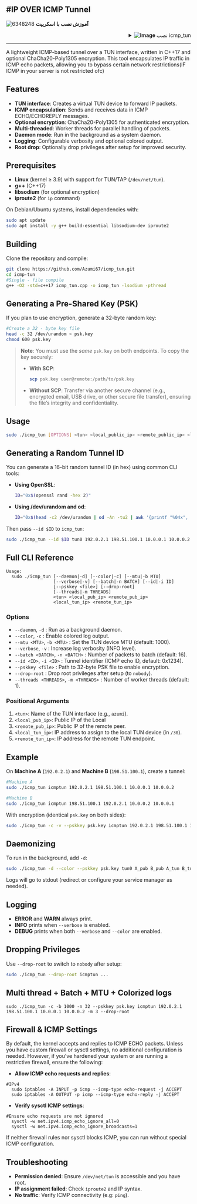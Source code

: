 #IP OVER ICMP Tunnel
-

![6348248](https://github.com/Azumi67/PrivateIP-Tunnel/assets/119934376/398f8b07-65be-472e-9821-631f7b70f783)
**آموزش نصب با اسکریپت**
 <div align="right">
  <details>
    <summary><strong><img src="https://github.com/Azumi67/Rathole_reverseTunnel/assets/119934376/fcbbdc62-2de5-48aa-bbdd-e323e96a62b5" alt="Image"> </strong>نصب icmp_tun</summary>

------------------------------------ 
<p align="right">

  - اگر بر روی سرور شما محدودیت icmp نباشد، این تانل باید کار کند و فقط برای شرایطی هست که دسترسی محدود میباشد
- گزینه ها را به ترتیب نصب کنید
- - اگر نیاز به encryption دارید یک psk با اسکریپت بسازید و همین کلید را در سرور بعدی هم کپی کنید. به طور مثال اگر برنامه در /usr/local/bin/icmp_tun است در سرور مقابل هم همین مسیر باید داده شود. برای فرستادن فایل از طریق scp باید ان مسیر در سرور مقایل موجود باشد. پس برای همین اول این اسکریپت را در هر دو طرف اجرا کنید و install & build کنید تا پوشه مورد نظر در هر دو طرف سرور ساخته شود و سپس فایل psk و انتقال ان را انجام دهید
- اگر نیازی به encryption ندارید از این مورد عبور کنید
- سپس تانل را کانفیگ میکنیم. مسیر مورد نظری که فایل را دانلود کردیم به صورت پیش فرص در مسیر usr/local/bin/icmp_tun است. گزینه enter میزنید تا سوال بعدی پرسیده شود
- نام دیوایس را میدهیم و سپس ایپی پابلیک هر دو سرور به ترتیب لوکال و ریموت
- سپس ایپی پرایوت 4 خود را برای سرور لوکال و ریموت مشخص میکنیم
- اگر مایل به encryption بودید کلید psk را میسازید و در هر دو سرور کپی میکنید و سپس y میزنید
- مقدار mtu را 1000 میدهم و batch size را 16 یا 32 وارد میکنم
- ایدی تانل هر دو طرف باید یکسان باشد. مقدار thread بین 1 تا 3( من 3 قرار دادم)
- اگر میخواهید root پس از نصب به nobody نغییر یابد، این گزینه را فعال کنید
- رنگ لاگ را هم فعال میکنم و verbose را غیرفعال میکنم
- همین کار را در سرور روبرو انجام میدهم.

**- نصب پیش نیاز ها**
```
apt install python3 -y && sudo apt install python3-pip &&  pip install colorama && pip install netifaces && apt install curl -y
pip3 install colorama
sudo apt-get install python-pip -y  &&  apt-get install python3 -y && alias python=python3 && python -m pip install colorama && python -m pip install netifaces
sudo apt update -y && sudo apt install -y python3 python3-pip curl && pip3 install --upgrade pip && pip3 install netifaces colorama requests

```
- اجرای اسکریپت
```
apt install curl -y && bash -c "$(curl -fsSL https://raw.githubusercontent.com/Azumi67/icmp_tun/refs/heads/main/icmp.sh)"
```
------------------

  </details>
</div>  

---------------

A lightweight ICMP-based tunnel over a TUN interface, written in C++17 and optional ChaCha20-Poly1305 encryption. This tool encapsulates IP traffic in ICMP echo packets, allowing you to bypass certain network restrictions(IF ICMP in your server is not restricted ofc)

## Features

* **TUN interface**: Creates a virtual TUN device to forward IP packets.
* **ICMP encapsulation**: Sends and receives data in ICMP ECHO/ECHOREPLY messages.
* **Optional encryption**: ChaCha20-Poly1305 for authenticated encryption.
* **Multi-threaded**: Worker threads for parallel handling of packets.
* **Daemon mode**: Run in the background as a system daemon.
* **Logging**: Configurable verbosity and optional colored output.
* **Root drop**: Optionally drop privileges after setup for improved security.

## Prerequisites

* **Linux** (kernel ≥ 3.9) with support for TUN/TAP (`/dev/net/tun`).
* **g++** (C++17)
* **libsodium** (for optional encryption)
* **iproute2** (for `ip` command)

On Debian/Ubuntu systems, install dependencies with:

```bash
sudo apt update
sudo apt install -y g++ build-essential libsodium-dev iproute2
```

## Building

Clone the repository and compile:

```bash
git clone https://github.com/Azumi67/icmp_tun.git
cd icmp-tun
#Single - file compile
g++ -O2 -std=c++17 icmp_tun.cpp -o icmp_tun -lsodium -pthread
```

## Generating a Pre-Shared Key (PSK)

If you plan to use encryption, generate a 32-byte random key:

```bash
#Create a 32 - byte key file
head -c 32 /dev/urandom > psk.key
chmod 600 psk.key
```

> **Note**: You must use the *same* `psk.key` on both endpoints. To copy the key securely:
>
> * **With SCP**:
>
>   ```bash
>   scp psk.key user@remote:/path/to/psk.key
>   ```
>
> * **Without SCP**: Transfer via another secure channel (e.g., encrypted email, USB drive, or other secure file transfer), ensuring the file’s integrity and confidentiality.

## Usage

```bash
sudo ./icmp_tun [OPTIONS] <tun> <local_public_ip> <remote_public_ip> <local_private_ip> <remote_private_ip>
```

## Generating a Random Tunnel ID

You can generate a 16-bit random tunnel ID (in hex) using common CLI tools:

* **Using OpenSSL**:

  ```bash
  ID="0x$(openssl rand -hex 2)"
  ```
* **Using /dev/urandom and od**:

  ```bash
  ID="0x$(head -c2 /dev/urandom | od -An -tu2 | awk '{printf "%04x", $1}')"
  ```

Then pass `--id $ID` to `icmp_tun`:

```bash
sudo ./icmp_tun --id $ID tun0 192.0.2.1 198.51.100.1 10.0.0.1 10.0.0.2
```

## Full CLI Reference

```
Usage:
  sudo ./icmp_tun [--daemon|-d] [--color|-c] [--mtu|-b MTU]
                  [--verbose|-v] [--batch|-n BATCH] [--id|-i ID]
                  [--pskkey <file>] [--drop-root]
                  [--threads|-m THREADS]
                  <tun> <local_pub_ip> <remote_pub_ip>
                  <local_tun_ip> <remote_tun_ip>
```

### Options

* `--daemon`, `-d`
  : Run as a background daemon.
* `--color`, `-c`
  : Enable colored log output.
* `--mtu <MTU>`, `-b <MTU>`
  : Set the TUN device MTU (default: 1000).
* `--verbose`, `-v`
  : Increase log verbosity (INFO level).
* `--batch <BATCH>`, `-n <BATCH>`
  : Number of packets to batch (default: 16).
* `--id <ID>`, `-i <ID>`
  : Tunnel identifier (ICMP echo ID, default: 0x1234).
* `--pskkey <file>`
  : Path to 32-byte PSK file to enable encryption.
* `--drop-root`
  : Drop root privileges after setup (to `nobody`).
* `--threads <THREADS>`, `-m <THREADS>`
  : Number of worker threads (default: 1).

### Positional Arguments

1. `<tun>`: Name of the TUN interface (e.g., `azumi`).
2. `<local_pub_ip>`: Public IP of the Local
3. `<remote_pub_ip>`: Public IP of the remote peer.
4. `<local_tun_ip>`: IP address to assign to the local TUN device (in `/30`).
5. `<remote_tun_ip>`: IP address for the remote TUN endpoint.

## Example

On **Machine A** (`192.0.2.1`) and **Machine B** (`198.51.100.1`), create a tunnel:

```bash
#Machine A
sudo ./icmp_tun icmptun 192.0.2.1 198.51.100.1 10.0.0.1 10.0.0.2

#Machine B
sudo ./icmp_tun icmptun 198.51.100.1 192.0.2.1 10.0.0.2 10.0.0.1
```

With encryption (identical `psk.key` on both sides):

```bash
sudo ./icmp_tun -c -v --pskkey psk.key icmptun 192.0.2.1 198.51.100.1 10.0.0.1 10.0.0.2
```

## Daemonizing

To run in the background, add `-d`:

```bash
sudo ./icmp_tun -d --color --pskkey psk.key tun0 A_pub B_pub A_tun B_tun
```

Logs will go to stdout (redirect or configure your service manager as needed).

## Logging

* **ERROR** and **WARN** always print.
* **INFO** prints when `--verbose` is enabled.
* **DEBUG** prints when both `--verbose` and `--color` are enabled.

## Dropping Privileges

Use `--drop-root` to switch to `nobody` after setup:

```bash
sudo ./icmp_tun --drop-root icmptun ...
```

## Multi thread + Batch + MTU + Colorized logs
```
sudo ./icmp_tun -c -b 1000 -n 32 --pskkey psk.key icmptun 192.0.2.1 198.51.100.1 10.0.0.1 10.0.0.2 -m 3 --drop-root
```
## Firewall & ICMP Settings

By default, the kernel accepts and replies to ICMP ECHO packets. Unless you have custom firewall or sysctl settings, no additional configuration is needed. However, if you’ve hardened your system or are running a restrictive firewall, ensure the following:

* **Allow ICMP echo requests and replies**:

```
#IPv4
  sudo iptables -A INPUT -p icmp --icmp-type echo-request -j ACCEPT
  sudo iptables -A OUTPUT -p icmp --icmp-type echo-reply -j ACCEPT

```

* **Verify sysctl ICMP settings**:

```
#Ensure echo requests are not ignored
  sysctl -w net.ipv4.icmp_echo_ignore_all=0
  sysctl -w net.ipv4.icmp_echo_ignore_broadcasts=1 
  ```

If neither firewall rules nor sysctl blocks ICMP, you can run without special ICMP configuration.

## Troubleshooting

* **Permission denied**: Ensure `/dev/net/tun` is accessible and you have root.
* **IP assignment failed**: Check `iproute2` and IP syntax.
* **No traffic**: Verify ICMP connectivity (e.g: `ping`).

